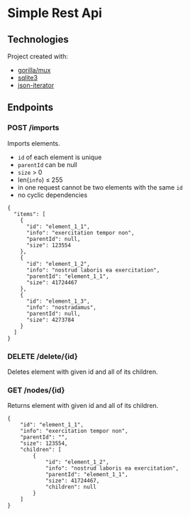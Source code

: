 # Simple Rest Api

## Technologies

Project created with:
* [gorilla/mux](https://github.com/gorilla/mux)
* [sqlite3](https://github.com/mattn/go-sqlite3)
* [json-iterator](https://github.com/json-iterator/go)

## Endpoints

### POST /imports

Imports elements.
* `id` of each element is unique
* `parentId` can be null
* `size` > 0
* len(`info`) ≤ 255
* in one request cannot be two elements with the same `id`
* no cyclic dependencies
```
{
  "items": [
    {
      "id": "element_1_1",
      "info": "exercitation tempor non",
      "parentId": null,
      "size": 123554
    },
    {
      "id": "element_1_2",
      "info": "nostrud laboris ea exercitation",
      "parentId": "element_1_1",
      "size": 41724467
    },
    {
      "id": "element_1_3",
      "info": "nostradamus",
      "parentId": null,
      "size": 4273784
    }
  ]
}
```
### DELETE /delete/{id}

Deletes element with given id and all of its children.

### GET /nodes/{id}

Returns element with given id and all of its children.
```
{
    "id": "element_1_1",
    "info": "exercitation tempor non",
    "parentId": "",
    "size": 123554,
    "children": [
        {
            "id": "element_1_2",
            "info": "nostrud laboris ea exercitation",
            "parentId": "element_1_1",
            "size": 41724467,
            "children": null
        }
    ]
}
```
